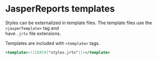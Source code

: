 # JasperReports templates

Styles can be externalized in template files. The template files use the `<jasperTemplate>` tag and  
have `.jrtx` file extensions.  

Templates are included with `<template>` tags.  

```xml
<template><![CDATA["styles.jrtx"]]></template>
```
